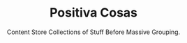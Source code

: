 ---
Type : "tags"
layout : "cosas"
title: "Positiva Cosas"
subtitle : "Content Store Collections of Stuff Before Massive Grouping."
---